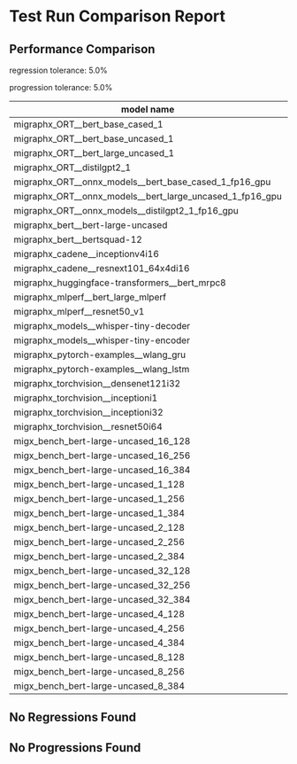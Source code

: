 # Test Run Comparison Report

## Performance Comparison

regression tolerance: 5.0%

progression tolerance: 5.0%

|model name|exit_status|analysis|old_time_ms|new_time_ms|change_ms|percent_change|
|---|---|---|---|---|---|---|
|migraphx_ORT__bert_base_cased_1|PASS|within tol|116.7012|112.9682|-3.733|-3.2%|
|migraphx_ORT__bert_base_uncased_1|PASS|within tol|116.982|112.5685|-4.4135|-3.77%|
|migraphx_ORT__bert_large_uncased_1|PASS|within tol|369.873|373.4681|3.595|0.97%|
|migraphx_ORT__distilgpt2_1|PASS|within tol|61.2963|59.8469|-1.4494|-2.36%|
|migraphx_ORT__onnx_models__bert_base_cased_1_fp16_gpu|Numerics|within tol|73.2436|72.7718|-0.4718|-0.64%|
|migraphx_ORT__onnx_models__bert_large_uncased_1_fp16_gpu|Numerics|within tol|279.6003|274.25|-5.3503|-1.91%|
|migraphx_ORT__onnx_models__distilgpt2_1_fp16_gpu|Numerics|within tol|39.474|38.9023|-0.5718|-1.45%|
|migraphx_bert__bert-large-uncased|PASS|within tol|20.2103|20.0156|-0.1947|-0.96%|
|migraphx_bert__bertsquad-12|PASS|within tol|20.0841|19.3199|-0.7642|-3.8%|
|migraphx_cadene__inceptionv4i16|PASS|within tol|155.9213|153.1022|-2.8191|-1.81%|
|migraphx_cadene__resnext101_64x4di16|PASS|within tol|217.7084|215.2298|-2.4786|-1.14%|
|migraphx_huggingface-transformers__bert_mrpc8|PASS|within tol|7.6447|7.6957|0.051|0.67%|
|migraphx_mlperf__bert_large_mlperf|Numerics|within tol|45.3016|44.956|-0.3456|-0.76%|
|migraphx_mlperf__resnet50_v1|PASS|within tol|6.5224|6.4461|-0.0763|-1.17%|
|migraphx_models__whisper-tiny-decoder|PASS|within tol|31.709|31.2261|-0.483|-1.52%|
|migraphx_models__whisper-tiny-encoder|Numerics|within tol|53.5883|54.1701|0.5818|1.09%|
|migraphx_pytorch-examples__wlang_gru|PASS|progression|25.9495|22.6728|-3.2766|-12.63%|
|migraphx_pytorch-examples__wlang_lstm|PASS|progression|17.4676|12.2392|-5.2284|-29.93%|
|migraphx_torchvision__densenet121i32|PASS|within tol|72.687|71.6109|-1.0762|-1.48%|
|migraphx_torchvision__inceptioni1|PASS|within tol|15.9782|15.921|-0.0572|-0.36%|
|migraphx_torchvision__inceptioni32|PASS|within tol|146.0772|143.1911|-2.8861|-1.98%|
|migraphx_torchvision__resnet50i64|PASS|within tol|193.1661|189.4214|-3.7447|-1.94%|
|migx_bench_bert-large-uncased_16_128|PASS|within tol|34.9019|33.4327|-1.4692|-4.21%|
|migx_bench_bert-large-uncased_16_256|PASS|within tol|59.6137|58.0848|-1.529|-2.56%|
|migx_bench_bert-large-uncased_16_384|Numerics|within tol|75.5312|73.3602|-2.171|-2.87%|
|migx_bench_bert-large-uncased_1_128|PASS|within tol|13.6032|13.5483|-0.055|-0.4%|
|migx_bench_bert-large-uncased_1_256|PASS|within tol|14.3993|13.9429|-0.4564|-3.17%|
|migx_bench_bert-large-uncased_1_384|PASS|within tol|20.1325|20.1973|0.0648|0.32%|
|migx_bench_bert-large-uncased_2_128|PASS|within tol|13.4627|13.5124|0.0497|0.37%|
|migx_bench_bert-large-uncased_2_256|PASS|within tol|13.9568|13.9822|0.0254|0.18%|
|migx_bench_bert-large-uncased_2_384|PASS|within tol|21.8799|21.5914|-0.2885|-1.32%|
|migx_bench_bert-large-uncased_32_128|PASS|within tol|71.6172|69.2363|-2.3809|-3.32%|
|migx_bench_bert-large-uncased_32_256|PASS|within tol|108.0417|104.5027|-3.539|-3.28%|
|migx_bench_bert-large-uncased_32_384|Numerics|within tol|150.1688|145.0964|-5.0724|-3.38%|
|migx_bench_bert-large-uncased_4_128|PASS|within tol|14.9887|15.0456|0.0569|0.38%|
|migx_bench_bert-large-uncased_4_256|PASS|within tol|17.7678|17.5951|-0.1728|-0.97%|
|migx_bench_bert-large-uncased_4_384|PASS|within tol|27.2339|26.8835|-0.3505|-1.29%|
|migx_bench_bert-large-uncased_8_128|PASS|within tol|20.7201|20.1241|-0.596|-2.88%|
|migx_bench_bert-large-uncased_8_256|PASS|within tol|28.8292|27.942|-0.8872|-3.08%|
|migx_bench_bert-large-uncased_8_384|PASS|within tol|42.675|41.5834|-1.0915|-2.56%|

## No Regressions Found

## No Progressions Found

